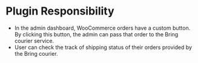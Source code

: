 # Plugin Responsibility

- In the admin dashboard, WooCommerce orders have a custom button. By clicking this button, the admin can pass that order to the Bring courier service.
- User can check the track of shipping status of their orders provided by the Bring courier.
